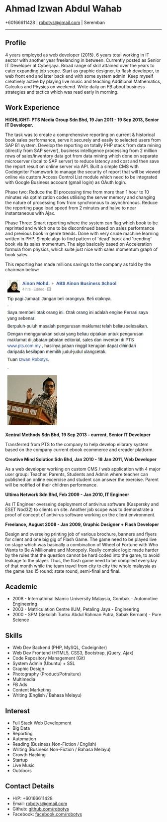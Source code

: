 Ahmad Izwan Abdul Wahab
===

+60166611428 | robotys@gmail.com | Seremban

----

Profile
---

4 years employed as web developer (2015). 6 years total working in IT sector with another year freelancing in between. Currently posted as Senior IT Developer at Cyberjaya. Broad range of skill attained over the years to cater expanding job scope. Start as graphic designer, to flash developer, to web front end and later back end with some system admin. Keep myself creatively active by playing live music and teaching Additional Mathematics, Calculus and Physics on weekend. Write daily on FB about business strategies and tactics which was read early in morning.

Work Experience
---

**HIGHLIGHT: PTS Media Group Sdn Bhd, 19 Jan 2011 - 19 Sep 2013, Senior IT Developer.**

The task was to create a comprehensive reporting on current & historical book sales performance, serve it securely and easily to selected users from SAP B1 system. Develop the reporting on totally PHP stack from data mining (directly from SAP server), business intelligence processing from 2 million rows of sales/inventory data got from data mining which done on separate microserver (local to SAP server) to reduce latency and cost and then save the report result on online server via API. Built a simple CMS with Codeigniter Framework to manage the security of report that will be viewed online via custom Access Control List module which need to be integrated with Google Business account (gmail login) as OAuth login.

Phase two: Reduce the BI processing time from more than 1 hour to 10 minutes via optimization codes utilising the server memory and changing the nature of processing flow from synchronous to asynchronous. Reduce the reporting page load speed from 2 minutes and halve to near instantaneous with Ajax.

Phase Three: Smart reporting where the system can flag which book to be reprinted and which one to be discontinued based on sales performance and previous book in genre trends. Done with very crude machine learning written in PHP. Simple algo to find pattern of 'dead' book and 'trending' book via its sales momentum. The algo basically based on Acceleration formula from physics, which suite just nice with sales momentum graph of book sales.

This reporting has made millions savings to the company as told by the chairman below:

![Selamat Dari Rugi Berjuta](ainon-elak-rugi.png)

**Xentral Methods Sdn Bhd, 19 Sep 2013 - current, Senior IT Developer**

Transferred from PTS to the company to help develop elibrary system based on the company current ebook ecommerce and ereader platform.


**Creative Mind Solution Sdn Bhd, Jan 2010 - 18 Jan 2011, Web Developer**

As a web developer working on custom CMS / web application with 4 major user group: Teacher, Parents, Students and Admin where teacher can published an online excercise and student can answer the exercise. Parent will be notified of their children performance.


**Ultima Network Sdn Bhd, Feb 2009 - Jan 2010, IT Engineer**

As IT Engineer overseing deployment of antivirus software (Kaspersky and ESET Nod32) to clients on site. Another job scope was to demonstrate a proof of concept of antivirus software working on the client environment.

**Freelance, August 2008 - Jan 2009, Graphic Designer + Flash Developer**

Design and overseing printing job of various brochure, banners and flyers for client and one big gig of Flash Game. The game need to be played live on stage which was basically a combination of Wheel of Fortune with Who Wants to Be A Millionaire and Monopoly. Really complex logic made harder by the rules that the question cannot be hard coded into the game, to avoid leakage to the player. Thus, the flash game need to be compiled everyday of that month while the team travel from city to city the whole malaysia as the game has 15 round: state round, semi-final and final.


Academic
---

- 2008 - International Islamic University Malaysia, Gombak - Automotive Engineering
- 2003 - Matriculation Centre IIUM, Petaling Jaya - Engineering
- 2000 - SPM (Sekolah Tunku Abdul Rahman Putra, Sabak Bernam) - Pure Science


Skills
---

- Web Dev Backend (PHP, MySQL, Codeigniter)
- Web Dev Frontend (HTML5, CSS3, Bootstrap, jQuery, Ajax)
- Code Repository Management (Git)
- System Admin (Ubuntu) + SSL
- Graphic Design
- Photography (Product/Potraiture)
- Multimedia
- FB Ads
- Content Marketing
- Writing (English / Bahasa Melayu)

Interest
---

- Full Stack Web Development
- Big Data
- Reporting
- Automation
- Reading (Business Non-Fiction / English)
- Writing (Business Non-Fiction / Bahasa Melayu)
- Growth Hacking
- Startup
- Live Music
- Outdoors

Contact Details
---

- H/P: +60166611428
- Email: robotys@gmail.com
- Github: [github.com/robotys](http://github.com/robotys)
- Facebook: [facebook.com/robotys](http://facebook.com/robotys)